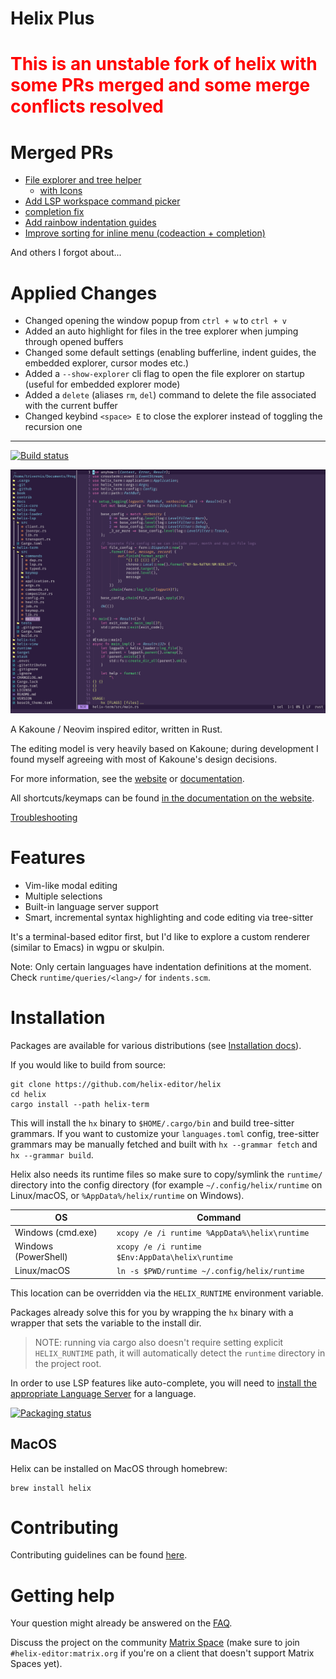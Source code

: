 # Helix Plus

<h1 style="color:red">This is an unstable fork of helix with some PRs merged and some merge conflicts resolved </h1> 

# Merged PRs

- [File explorer and tree helper](https://github.com/helix-editor/helix/pull/2377)
  - [with Icons](https://github.com/r0l1/helix/tree/tree_explorer_icons)
- [Add LSP workspace command picker](https://github.com/helix-editor/helix/pull/3140)
- [completion fix](https://github.com/helix-editor/helix/pull/1819)
- [Add rainbow indentation guides](https://github.com/helix-editor/helix/pull/4056)
- [Improve sorting for inline menu (codeaction + completion)](https://github.com/helix-editor/helix/pull/4134)

And others I forgot about...


# Applied Changes

- Changed opening the window popup from `ctrl + w` to `ctrl + v`
- Added an auto highlight for files in the tree explorer when jumping through opened buffers 
- Changed some default settings (enabling bufferline, indent guides, the embedded explorer, cursor modes etc.)
- Added a `--show-explorer` cli flag to open the file explorer on startup (useful for embedded explorer mode)
- Added a `delete` (aliases `rm`, `del`) command to delete the file associated with the current buffer
- Changed keybind `<space> E` to close the explorer instead of toggling the recursion one

- - -

[![Build status](https://github.com/helix-editor/helix/actions/workflows/build.yml/badge.svg)](https://github.com/helix-editor/helix/actions)

![Screenshot](./screenshot.png)

A Kakoune / Neovim inspired editor, written in Rust.

The editing model is very heavily based on Kakoune; during development I found
myself agreeing with most of Kakoune's design decisions.

For more information, see the [website](https://helix-editor.com) or
[documentation](https://docs.helix-editor.com/).

All shortcuts/keymaps can be found [in the documentation on the website](https://docs.helix-editor.com/keymap.html).

[Troubleshooting](https://github.com/helix-editor/helix/wiki/Troubleshooting)

# Features

- Vim-like modal editing
- Multiple selections
- Built-in language server support
- Smart, incremental syntax highlighting and code editing via tree-sitter

It's a terminal-based editor first, but I'd like to explore a custom renderer
(similar to Emacs) in wgpu or skulpin.

Note: Only certain languages have indentation definitions at the moment. Check
`runtime/queries/<lang>/` for `indents.scm`.

# Installation

Packages are available for various distributions (see [Installation docs](https://docs.helix-editor.com/install.html)).

If you would like to build from source:

```shell
git clone https://github.com/helix-editor/helix
cd helix
cargo install --path helix-term
```

This will install the `hx` binary to `$HOME/.cargo/bin` and build tree-sitter grammars.
If you want to customize your `languages.toml` config,
tree-sitter grammars may be manually fetched and built with `hx --grammar fetch` and `hx --grammar build`.

Helix also needs its runtime files so make sure to copy/symlink the `runtime/` directory into the
config directory (for example `~/.config/helix/runtime` on Linux/macOS, or `%AppData%/helix/runtime` on Windows).

| OS                   | Command                                      |
| -------------------- | -------------------------------------------- |
| Windows (cmd.exe)    | `xcopy /e /i runtime %AppData%\helix\runtime`      |
| Windows (PowerShell) | `xcopy /e /i runtime $Env:AppData\helix\runtime`   |
| Linux/macOS          | `ln -s $PWD/runtime ~/.config/helix/runtime` |

This location can be overridden via the `HELIX_RUNTIME` environment variable.

Packages already solve this for you by wrapping the `hx` binary with a wrapper
that sets the variable to the install dir.

> NOTE: running via cargo also doesn't require setting explicit `HELIX_RUNTIME` path, it will automatically
> detect the `runtime` directory in the project root.

In order to use LSP features like auto-complete, you will need to
[install the appropriate Language Server](https://github.com/helix-editor/helix/wiki/How-to-install-the-default-language-servers)
for a language.

[![Packaging status](https://repology.org/badge/vertical-allrepos/helix.svg)](https://repology.org/project/helix/versions)

## MacOS

Helix can be installed on MacOS through homebrew:

```
brew install helix
```

# Contributing

Contributing guidelines can be found [here](./docs/CONTRIBUTING.md).

# Getting help

Your question might already be answered on the [FAQ](https://github.com/helix-editor/helix/wiki/FAQ).

Discuss the project on the community [Matrix Space](https://matrix.to/#/#helix-community:matrix.org) (make sure to join `#helix-editor:matrix.org` if you're on a client that doesn't support Matrix Spaces yet).
